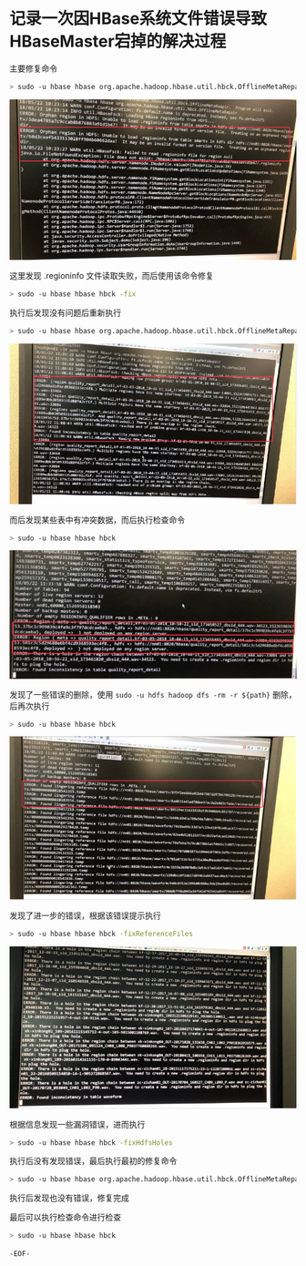 # 记录一次因HBase系统文件错误导致HBaseMaster宕掉的解决过程

主要修复命令

```bash
> sudo -u hbase hbase org.apache.hadoop.hbase.util.hbck.OfflineMetaRepair
```

![](assets/markdown-img-paste-20180525173358963.png)

这里发现 .regioninfo 文件读取失败，而后使用该命令修复

```bash
> sudo -u hbase hbase hbck -fix
```

执行后发现没有问题后重新执行

```bash
> sudo -u hbase hbase org.apache.hadoop.hbase.util.hbck.OfflineMetaRepair
```

![](assets/markdown-img-paste-20180525173511446.png)

而后发现某些表中有冲突数据，而后执行检查命令

```bash
> sudo -u hbase hbase hbck
```

![](assets/markdown-img-paste-20180525173620529.png)

发现了一些错误的删除，使用 `sudo -u hdfs hadoop dfs -rm -r ${path}` 删除，后再次执行

```bash
> sudo -u hbase hbase hbck
```

![](assets/markdown-img-paste-20180525173713821.png)

发现了进一步的错误，根据该错误提示执行

```bash
> sudo -u hbase hbase hbck -fixReferenceFiles
```

![](assets/markdown-img-paste-20180525173744319.png)

根据信息发现一些漏洞错误，进而执行

```bash
> sudo -u hbase hbase hbck -fixHdfsHoles
```

执行后没有发现错误，最后执行最初的修复命令

```bash
> sudo -u hbase hbase org.apache.hadoop.hbase.util.hbck.OfflineMetaRepair
```

执行后发现也没有错误，修复完成

最后可以执行检查命令进行检查

```bash
> sudo -u hbase hbase hbck
```

`-EOF-`
